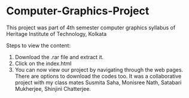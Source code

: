 # Computer-Graphics-Project
This project was part of 4th semester computer graphics syllabus of Heritage Institute of Technology, Kolkata

Steps to view the content:
1. Download the .rar file and extract it.
2. Click on the index.html
3. You can now view our project by navigating through the web pages. There are options to download the codes too.
It was a collaborative project with my class mates Susmita Saha, Monisree Nath, Satabari Mukherjee, Shinjini Chatterjee.
